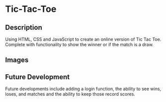 # Tic-Tac-Toe

## Description 

Using HTML, CSS and JavaScript to create an online version of Tic Tac Toe.  Complete with functionality to show the winner or if the match is a draw.  

## Images

## Future Development
Future developments include adding a login function, the ability to see wins, loses, and matches and the ability to keep those record scores.
